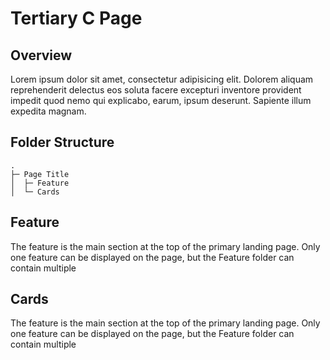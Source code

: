 # Tertiary C Page

## Overview
Lorem ipsum dolor sit amet, consectetur adipisicing elit. Dolorem aliquam reprehenderit delectus eos soluta facere excepturi inventore provident impedit quod nemo qui explicabo, earum, ipsum deserunt. Sapiente illum expedita magnam.

## Folder Structure
```
.
├─ Page Title
│  ├─ Feature
│  └─ Cards
```

## Feature
The feature is the main section at the top of the primary landing page. Only one feature can be displayed on the page, but the Feature folder can contain multiple 

<FeatureAdd />

<FeatureEdit />

## Cards
The feature is the main section at the top of the primary landing page. Only one feature can be displayed on the page, but the Feature folder can contain multiple 

<CardAdd />

<CardEdit />